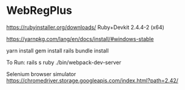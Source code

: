 # WebRegPlus

https://rubyinstaller.org/downloads/
Ruby+Devkit 2.4.4-2 (x64) 

https://yarnpkg.com/lang/en/docs/install/#windows-stable

yarn install
gem install rails
bundle install


To Run:
rails s
ruby ./bin/webpack-dev-server


Selenium browser simulator
https://chromedriver.storage.googleapis.com/index.html?path=2.42/
